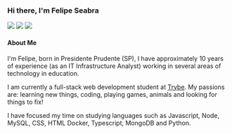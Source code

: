 ### Hi there, I'm Felipe Seabra

[![](https://img.shields.io/badge/LinkedIn-0077B5?style=for-the-badge&logo=linkedin&logoColor=white)](https://www.linkedin.com/in/felipe-seabra)
[![](https://img.shields.io/badge/felipeseabra.github.io-181717?style=for-the-badge&logo=github&logoColor=white)](http://felipe-seabra.github.io/) 
[![](https://img.shields.io/badge/Instagram-E4405F?style=for-the-badge&logo=instagram&logoColor=white)](https://www.instagram.com/felipe-seabra/)


#### About Me

I'm Felipe, born in Presidente Prudente (SP), I have approximately 10 years of experience (as an IT Infrastructure Analyst) working in several areas of technology in education.

I am currently a full-stack web development student at [Trybe](https://www.betrybe.com/). My passions are: learning new things, coding, playing games, animals and looking for things to fix!

I have focused my time on studying languages such as Javascript, Node, MySQL, CSS, HTML Docker, Typescript, MongoDB and Python.


